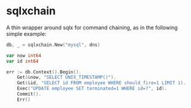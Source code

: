 # sqlxchain

A thin wrapper around sqlx for command chaining, as in the following simple example:

```go
db, _ = sqlxchain.New("mysql", dns)

var now int64
var id int64

err := db.Context().Begin().
    Get(&now, "SELECT UNIX_TIMESTAMP()").
    Get(&id, "SELECT id FROM employee WHERE should_fire=1 LIMIT 1).
    Exec("UPDATE employee SET terminated=1 WHERE id=?", id).
    Commit().
    Err()
```